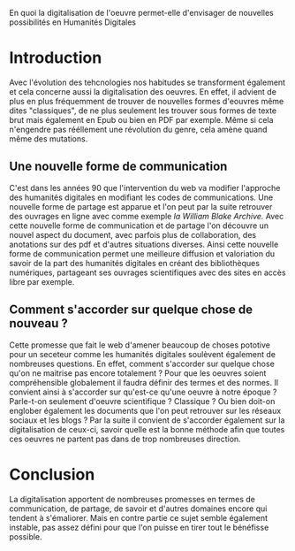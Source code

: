  En quoi la digitalisation de l'oeuvre permet-elle d'envisager de nouvelles possibilités en Humanités Digitales 

# Introduction 

 Avec l'évolution des tehcnologies nos habitudes se transforment également et cela concerne aussi la digitalisation des oeuvres. En effet, il advient de plus en plus fréquemment de trouver de nouvelles formes d'eouvres même dites "classiques", de ne plus seulement les trouver sous formes de texte brut mais également en Epub ou bien en PDF par exemple. 
Même si cela n'engendre pas rééllement une révolution du genre, cela amène quand même des mutations. 

## Une nouvelle forme de communication

C'est dans les années 90 que l'intervention du web va modifier l'approche des humanités digitales en modifiant les codes de communications. Une nouvelle forme de partage est apparue et l'on peut par la suite retrouver des ouvrages en ligne avec comme exemple *la William Blake Archive.* 
Avec cette nouvelle forme de communication et de partage l'on découvre un nouvel aspect du document, avec parfois plus de collaboration, des anotations sur des pdf et d'autres situations diverses. 
Ainsi cette nouvelle forme de communication permet une meilleure diffusion et valoriation du savoir de la part des humanités digitales en créant des bibliothèques numériques, partageant ses ouvrages scientifiques avec des sites en accès libre par exemple.

## Comment s'accorder sur quelque chose de nouveau ? 

Cette promesse que fait le web d'amener beaucoup de choses pototive pour un seceteur comme les humanités digitales soulèvent également de nombreuses questions. En effet, comment s'accorder sur quelque chose qu'on ne maitrise pas encore totalement ? Pour que les oeuvres soient compréhensible globalement il faudra définir des termes et des normes. Il convient ainsi à s'accorder sur qu'est-ce qu'une oeuvre à notre époque ? Parle-t-on seulement d'oeuvre scientifique ? Classique ? Ou bien doit-on englober également les documents que l'on peut retrouver sur les réseaux sociaux et les blogs ? 
Par la suite il convient de s'accorder également sur la digitalisation de ceux-ci, savoir quelle est la bonne méthode afin que toutes ces oeuvres ne partent pas dans de trop nombreuses direction. 


# Conclusion 

La digitalisation apportent de nombreuses promesses en termes de communication, de partage, de savoir et d'autres domaines encore qui tendent à s'émaliorer. Mais en contre partie ce sujet semble également instable, pas assez défini pour que l'on puisse en tirer tout le bénéfisse possible.
